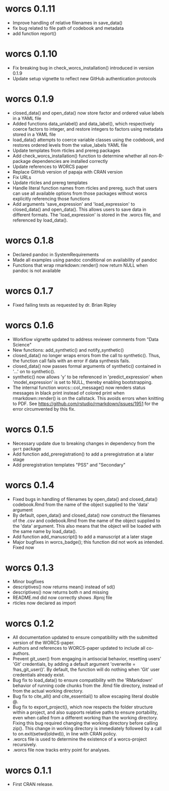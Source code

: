# worcs 0.1.11

* Improve handling of relative filenames in save_data()
* fix bug related to file path of codebook and metadata
* add function report()

# worcs 0.1.10

* Fix breaking bug in check_worcs_installation() introduced in version 0.1.9
* Update setup vignette to reflect new GitHub authentication protocols

# worcs 0.1.9

* closed_data() and open_data() now store factor and ordered value labels in a
  YAML file
* Added functions data_unlabel() and data_label(), which respectively coerce
  factors to integer, and restore integers to factors using metadata stored in
  a YAML file
* load_data() attempts to coerce variable classes using the codebook, and
  restores ordered levels from the value_labels YAML file 
* Update templates from rticles and prereg packages
* Add check_worcs_installation() function to determine whether all non-R-package
  dependencies are installed correctly
* Update references to WORCS paper
* Replace GitHub version of papaja with CRAN version
* Fix URLs
* Update rticles and prereg templates
* Handle literal function names from rticles and prereg, such that users can use
  all available options from those packages without worcs explicitly referencing
  those functions
* Add arguments 'save_expression' and 'load_expression' to closed_data() and
  open_data(). This allows users to save data in different formats. 
  The 'load_expression' is stored in the .worcs file, and referenced by
  load_data().

# worcs 0.1.8

* Declared pandoc in SystemRequirements
* Made all examples using pandoc conditional on availability of pandoc
* Functions that wrap rmarkdown::render() now return NULL when pandoc is not
  available

# worcs 0.1.7

* Fixed failing tests as requested by dr. Brian Ripley

# worcs 0.1.6

* Workflow vignette updated to address reviewer comments from "Data Science"
* New functions: add_synthetic() and notify_synthetic()
* closed_data() no longer wraps errors from the call to synthetic().
  Thus, the function call fails with an error if data synthesis fails.
* closed_data() now passes formal arguments of synthetic() contained in '...'
  on to synthetic().
* synthetic() now allows 'y' to be referenced in 'predict_expression' when
  'model_expression' is set to NULL, thereby enabling bootstrapping.
* The internal function worcs:::col_message() now renders status messages in
  black print instead of colored print when rmarkdown::render() is on the
  callstack. This avoids errors when knitting to PDF.
  See https://github.com/rstudio/rmarkdown/issues/1951 for the error
  circumvented by this fix.

# worcs 0.1.5

* Necessary update due to breaking changes in dependency from the `gert` package
* Add function add_preregistration() to add a preregistration at a later stage
* Add preregistration templates "PSS" and "Secondary"

# worcs 0.1.4

* Fixed bugs in handling of filenames by open_data() and closed_data()
  codebook.Rmd from the name of the object supplied to the 'data' argument
* By default, open_data() and closed_data() now construct the filenames of the
  .csv and codebook.Rmd from the name of the object supplied to the 'data'
  argument. This also means that the object will be loaded with the same name
  by load_data().
* Add function add_manuscript() to add a manuscript at a later stage
* Major bugfixes in worcs_badge(); this function did not work as intended. Fixed now

# worcs 0.1.3

* Minor bugfixes
* descriptives() now returns mean() instead of sd()
* descriptives() now returns both n and missing
* README.md did now correctly shows .Rproj file
* rticles now declared as import

# worcs 0.1.2

* All documentation updated to ensure compatibility with the submitted version
  of the WORCS-paper.
* Authors and references to WORCS-paper updated to include all co-authors.
* Prevent git_user() from engaging in antisocial behavior, resetting users'
  'Git' credentials, by adding a default argument 'overwrite = !has_git_user()'.
  By default, the function will do nothing when 'Git' user credentials already
  exist.
* Bug fix to load_data() to ensure compatibility with the 'RMarkdown' behavior
  of running code chunks from the .Rmd file directory, instead of from the
  actual working directory.
* Bug fix to cite_all() and cite_essential() to allow escaping literal double @.
* Bug fix to export_project(), which now respects the folder structure within a
  project, and also supports relative paths to ensure portability, even when
  called from a different working than the working directory. Fixing this bug
  required changing the working directory before calling zip(). This change in
  working directory is immediately followed by a call to on.exit(setwd(oldwd)),
  in line with CRAN policy.
* .worcs file is used to determine the existence of a worcs-project recursively.
* .worcs file now tracks entry point for analyses.

# worcs 0.1.1

* First CRAN release.
